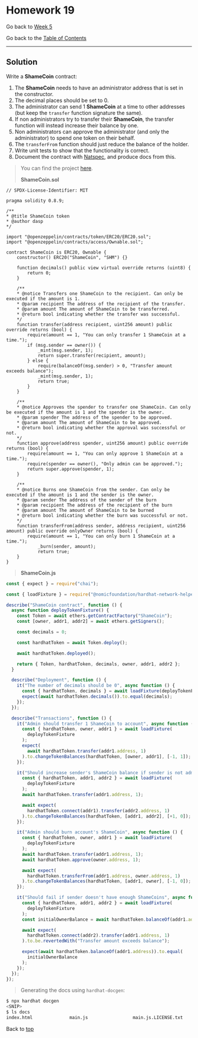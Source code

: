 # Homework 19

Go back to [Week 5](/Week%205/week-5-homeworks-solutions.md)

Go back to the [Table of Contents](/README.md)

---

## Solution

Write a **ShameCoin** contract:
1. The **ShameCoin** needs to have an administrator address that is set in the constructor.
2. The decimal places should be set to 0.
3. The administrator can send 1 **ShameCoin** at a time to other addresses (but keep the `transfer` function signature the same).
4. If non administrators try to transfer their **ShameCoin**, the transfer function will instead increase their balance by one.
5. Non administrators can approve the administrator (and only the administrator) to spend one token on their behalf.
6. The `transferFrom` function should just reduce the balance of the holder.
7. Write unit tests to show that the functionality is correct.
8. Document the contract with [Natspec](https://docs.soliditylang.org/en/v0.8.17/natspec-format.html), and produce docs from this.
>You can find the project [here](/Week%205/Day%204/ShameCoin/).
>
>**ShameCoin.sol**

```solidity
// SPDX-License-Identifier: MIT

pragma solidity 0.8.9;

/**
* @title ShameCoin token
* @author dasp
*/

import "@openzeppelin/contracts/token/ERC20/ERC20.sol";
import "@openzeppelin/contracts/access/Ownable.sol";

contract ShameCoin is ERC20, Ownable {
    constructor() ERC20("ShameCoin", "SHM") {}

    function decimals() public view virtual override returns (uint8) {
        return 0;
    }

    /**
    * @notice Transfers one ShameCoin to the recipient. Can only be executed if the amount is 1.
    * @param recipient The address of the recipient of the transfer.
    * @param amount The amount of ShameCoin to be transferred.
    * @return bool indicating whether the transfer was successful.
    */
    function transfer(address recipient, uint256 amount) public override returns (bool) {
        require(amount == 1, "You can only transfer 1 ShameCoin at a time.");
        if (msg.sender == owner()) {
            _mint(msg.sender, 1);
            return super.transfer(recipient, amount);
        } else {
            require(balanceOf(msg.sender) > 0, "Transfer amount exceeds balance");
            _mint(msg.sender, 1);
            return true;
        }
    }

    /**
    * @notice Approves the spender to transfer one ShameCoin. Can only be executed if the amount is 1 and the spender is the owner.
    * @param spender The address of the spender to be approved.
    * @param amount The amount of ShameCoin to be approved.
    * @return bool indicating whether the approval was successful or not.
    */
    function approve(address spender, uint256 amount) public override returns (bool) {
        require(amount == 1, "You can only approve 1 ShameCoin at a time.");
        require(spender == owner(), "Only admin can be approved.");
        return super.approve(spender, 1);
    }

    /**
    * @notice Burns one ShameCoin from the sender. Can only be executed if the amount is 1 and the sender is the owner.
    * @param sender The address of the sender of the burn
    * @param recipient The address of the recipient of the burn
    * @param amount The amount of ShameCoin to be burned
    * @return bool indicating whether the burn was successful or not.
    */
    function transferFrom(address sender, address recipient, uint256 amount) public override onlyOwner returns (bool) {
        require(amount == 1, "You can only burn 1 ShameCoin at a time.");
            _burn(sender, amount);
            return true;
    }
}
```

>**ShameCoin.js**

```javascript
const { expect } = require("chai");

const { loadFixture } = require("@nomicfoundation/hardhat-network-helpers");

describe("ShameCoin contract", function () {
  async function deployTokenFixture() {
    const Token = await ethers.getContractFactory("ShameCoin");
    const [owner, addr1, addr2] = await ethers.getSigners();

    const decimals = 0;

    const hardhatToken = await Token.deploy();

    await hardhatToken.deployed();

    return { Token, hardhatToken, decimals, owner, addr1, addr2 };
  }

  describe("Deployment", function () {
    it("The number of decimals should be 0", async function () {
      const { hardhatToken, decimals } = await loadFixture(deployTokenFixture);
      expect(await hardhatToken.decimals()).to.equal(decimals);
    });
  });

  describe("Transactions", function () {
    it("Admin should transfer 1 ShameCoin to account", async function () {
      const { hardhatToken, owner, addr1 } = await loadFixture(
        deployTokenFixture
      );
      expect(
        await hardhatToken.transfer(addr1.address, 1)
      ).to.changeTokenBalances(hardhatToken, [owner, addr1], [-1, 1]);
    });

    it("Should increase sender's ShameCoin balance if sender is not admin", async function () {
      const { hardhatToken, addr1, addr2 } = await loadFixture(
        deployTokenFixture
      );
      await hardhatToken.transfer(addr1.address, 1);

      await expect(
        hardhatToken.connect(addr1).transfer(addr2.address, 1)
      ).to.changeTokenBalances(hardhatToken, [addr1, addr2], [+1, 0]);
    });

    it("Admin should burn account's ShameCoin", async function () {
      const { hardhatToken, owner, addr1 } = await loadFixture(
        deployTokenFixture
      );
      await hardhatToken.transfer(addr1.address, 1);
      await hardhatToken.approve(owner.address, 1);

      await expect(
        hardhatToken.transferFrom(addr1.address, owner.address, 1)
      ).to.changeTokenBalances(hardhatToken, [addr1, owner], [-1, 0]);
    });

    it("Should fail if sender doesn't have enough ShameCoins", async function () {
      const { hardhatToken, addr1, addr2 } = await loadFixture(
        deployTokenFixture
      );
      const initialOwnerBalance = await hardhatToken.balanceOf(addr1.address);

      await expect(
        hardhatToken.connect(addr2).transfer(addr1.address, 1)
      ).to.be.revertedWith("Transfer amount exceeds balance");

      expect(await hardhatToken.balanceOf(addr1.address)).to.equal(
        initialOwnerBalance
      );
    });
  });
});
```

>Generating the docs using `hardhat-docgen`:

```bash
$ npx hardhat docgen
<SNIP>
$ ls docs 
index.html              main.js                 main.js.LICENSE.txt 
```

Back to [top](#homework-19)